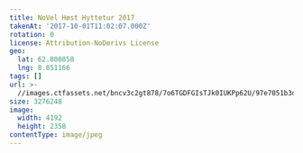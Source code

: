 ```yaml
---
title: NoVel Høst Hyttetur 2017
takenAt: '2017-10-01T11:02:07.000Z'
rotation: 0
license: Attribution-NoDerivs License
geo:
  lat: 62.800858
  lng: 8.851166
tags: []
url: >-
  //images.ctfassets.net/bncv3c2gt878/7o6TGDFGIsTJk0IUKPp62U/97e7051b3d0bc16851988d2cb138d502/novel-hst-hyttetur-2017_23585140788_o
size: 3276248
image:
  width: 4192
  height: 2358
contentType: image/jpeg
---
```


